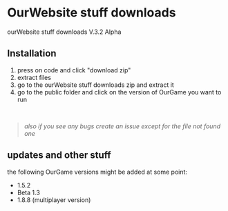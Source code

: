 # OurWebsite stuff downloads
ourWebsite stuff downloads V.3.2 Alpha

## Installation
1. press on code and click "download zip"
2. extract files
3. go to the ourWebsite stuff downloads zip and extract it
4. go to the public folder and click on the version of OurGame you want to run
<br>

> *also if you see any bugs create an issue except for the file not found one*

## updates and other stuff

the following OurGame versions might be added at some point:
- 1.5.2
- Beta 1.3
- 1.8.8 (multiplayer version)
